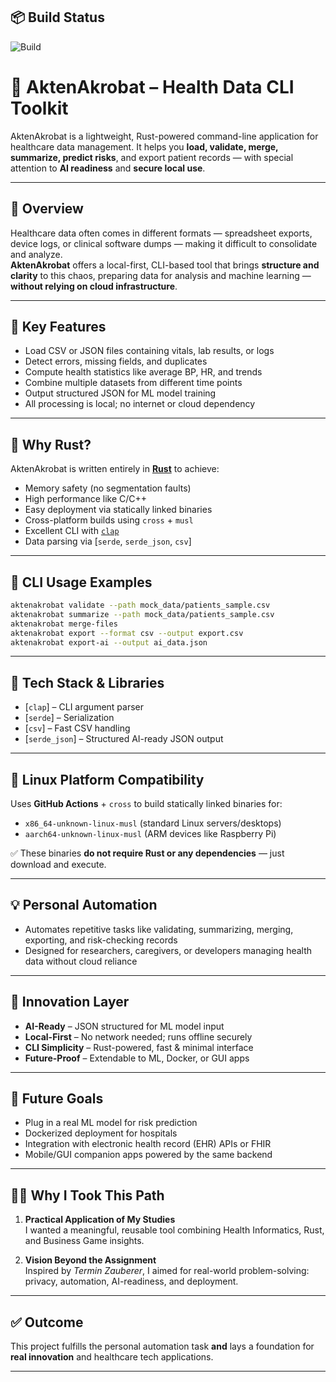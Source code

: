 ## 📦 Build Status

![Build](https://github.com/OSBORNEAMOLLO/AktenAkrobat/actions/workflows/main.yml/badge.svg)

# 🧠 AktenAkrobat – Health Data CLI Toolkit

AktenAkrobat is a lightweight, Rust-powered command-line application for healthcare data management. It helps you **load, validate, merge, summarize, predict risks**, and export patient records — with special attention to **AI readiness** and **secure local use**.

---

## 📌 Overview

Healthcare data often comes in different formats — spreadsheet exports, device logs, or clinical software dumps — making it difficult to consolidate and analyze.  
**AktenAkrobat** offers a local-first, CLI-based tool that brings **structure and clarity** to this chaos, preparing data for analysis and machine learning — **without relying on cloud infrastructure**.

---

## 🚀 Key Features

- Load CSV or JSON files containing vitals, lab results, or logs  
- Detect errors, missing fields, and duplicates  
- Compute health statistics like average BP, HR, and trends  
- Combine multiple datasets from different time points  
- Output structured JSON for ML model training  
- All processing is local; no internet or cloud dependency

---

## 🦀 Why Rust?

AktenAkrobat is written entirely in [**Rust**](https://www.rust-lang.org/) to achieve:

- Memory safety (no segmentation faults)  
- High performance like C/C++  
- Easy deployment via statically linked binaries  
- Cross-platform builds using `cross` + `musl`  
- Excellent CLI with [`clap`](https://crates.io/crates/clap)  
- Data parsing via [`serde`, `serde_json`, `csv`]  

---

## 📁 CLI Usage Examples

```bash
aktenakrobat validate --path mock_data/patients_sample.csv
aktenakrobat summarize --path mock_data/patients_sample.csv
aktenakrobat merge-files
aktenakrobat export --format csv --output export.csv
aktenakrobat export-ai --output ai_data.json
```

---

## 🧰 Tech Stack & Libraries

- [`clap`] – CLI argument parser  
- [`serde`] – Serialization  
- [`csv`] – Fast CSV handling  
- [`serde_json`] – Structured AI-ready JSON output  

---

## 🐧 Linux Platform Compatibility

Uses **GitHub Actions** + `cross` to build statically linked binaries for:

- `x86_64-unknown-linux-musl` (standard Linux servers/desktops)  
- `aarch64-unknown-linux-musl` (ARM devices like Raspberry Pi)  

✅ These binaries **do not require Rust or any dependencies** — just download and execute.

---

## 💡 Personal Automation

- Automates repetitive tasks like validating, summarizing, merging, exporting, and risk-checking records  
- Designed for researchers, caregivers, or developers managing health data without cloud reliance  

---

## 🧠 Innovation Layer

- **AI-Ready** – JSON structured for ML model input  
- **Local-First** – No network needed; runs offline securely  
- **CLI Simplicity** – Rust-powered, fast & minimal interface  
- **Future-Proof** – Extendable to ML, Docker, or GUI apps  

---

## 🎯 Future Goals

- Plug in a real ML model for risk prediction  
- Dockerized deployment for hospitals  
- Integration with electronic health record (EHR) APIs or FHIR  
- Mobile/GUI companion apps powered by the same backend

---
## 🧑‍🎓 Why I Took This Path

1. **Practical Application of My Studies**  
   I wanted a meaningful, reusable tool combining Health Informatics, Rust, and Business Game insights.  

2. **Vision Beyond the Assignment**  
   Inspired by *Termin Zauberer*, I aimed for real-world problem-solving: privacy, automation, AI-readiness, and deployment.

---

## ✅ Outcome

This project fulfills the personal automation task **and** lays a foundation for **real innovation** and healthcare tech applications.

---